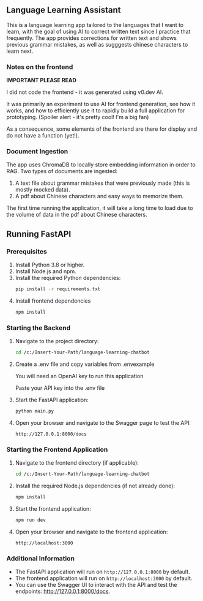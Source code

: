## Language Learning Assistant

This is a language learning app tailored to the languages that I want to learn, with the goal of using AI to correct written text since I practice that frequently. The app provides corrections for written text and shows previous grammar mistakes, as well as sugggests chinese characters to learn next.

### Notes on the frontend

**IMPORTANT PLEASE READ**

I did not code the frontend - it was generated using v0.dev AI.

It was primarily an experiment to use AI for frontend generation, see how it works, and how to efficiently use it to rapidly build a full application for prototyping. (Spoiler alert - it's pretty cool! I'm a big fan)

As a consequence, some elements of the frontend are there for display and do not have a function (yet!).

### Document Ingestion

The app uses ChromaDB to locally store embedding information in order to RAG. Two types of documents are ingested:

1. A text file about grammar mistakes that were previously made (this is mostly mocked data).
2. A pdf about Chinese characters and easy ways to memorize them.

The first time running the application, it will take a long time to load due to the volume of data in the pdf about Chinese characters.

## Running FastAPI

### Prerequisites

1. Install Python 3.8 or higher.
2. Install Node.js and npm.
3. Install the required Python dependencies:
   ```sh
   pip install -r requirements.txt
   ```
4. Install frontend dependencies
   ```sh
   npm install
   ```

### Starting the Backend

1. Navigate to the project directory:

   ```sh
   cd /c:/Insert-Your-Path/language-learning-chatbot
   ```

2. Create a .env file and copy variables from .envexample

   You will need an OpenAI key to run this application

   Paste your API key into the .env file

3. Start the FastAPI application:

   ```sh
   python main.py
   ```

4. Open your browser and navigate to the Swagger page to test the API:
   ```
   http://127.0.0.1:8000/docs
   ```

### Starting the Frontend Application

1. Navigate to the frontend directory (if applicable):

   ```sh
   cd /c:/Insert-Your-Path/language-learning-chatbot
   ```

2. Install the required Node.js dependencies (if not already done):

   ```sh
   npm install
   ```

3. Start the frontend application:

   ```sh
   npm run dev
   ```

4. Open your browser and navigate to the frontend application:
   ```
   http://localhost:3000
   ```

### Additional Information

- The FastAPI application will run on `http://127.0.0.1:8000` by default.
- The frontend application will run on `http://localhost:3000` by default.
- You can use the Swagger UI to interact with the API and test the endpoints: http://127.0.0.1:8000/docs.
